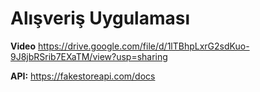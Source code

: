 # Alışveriş Uygulaması

**Video** https://drive.google.com/file/d/1lTBhpLxrG2sdKuo-9J8jbRSrib7EXaTM/view?usp=sharing

**API:** https://fakestoreapi.com/docs

